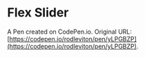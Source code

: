 # Flex Slider

A Pen created on CodePen.io. Original URL: [https://codepen.io/rodleviton/pen/yLPGBZP](https://codepen.io/rodleviton/pen/yLPGBZP).

